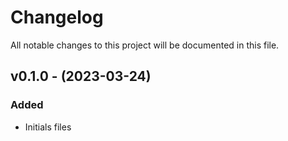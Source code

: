 # Changelog

All notable changes to this project will be documented in this file.

## v0.1.0 - (2023-03-24)

### Added

- Initials files

